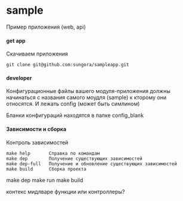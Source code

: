 # sample
Пример приложения (web, api)

#### get app 
Скачиваем приложения
    
    git clone git@github.com:sungora/sampleapp.git

#### developer

Конфигурационные файлы вашего модуля-приложения
должны начинаться с названия самого моудля (sample) к кторому они относятся.
И лежать config (может быть симлином) 

Бланки конфигураций находятся в папке config_blank

#### Зависимости и сборка
Контроль зависимостей

    make help       Справка по командам
    make dep        Получение существующих зависимостей
    make dep-full   Получение и обновление существующих зависимостей
    make build      Сборка проекта 


make dep
make run
make build

контекс
мидлваре
функции или контроллеры?